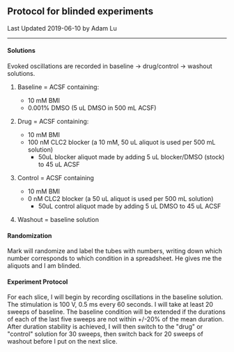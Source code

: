 ## Protocol for blinded experiments

Last Updated 2019-06-10 by Adam Lu

---

#### Solutions

Evoked oscillations are recorded in baseline $\rightarrow$ drug/control $\rightarrow$ washout solutions.

1. Baseline = ACSF containing: 
    - 10 mM BMI
    - 0.001% DMSO (5 uL DMSO in 500 mL ACSF)

2. Drug =  ACSF containing:
    - 10 mM BMI
    - 100 nM CLC2 blocker (a 10 mM, 50 uL aliquot is used per 500 mL solution)
        - 50uL blocker aliquot made by adding 5 uL blocker/DMSO (stock) to 45 uL ACSF

3. Control = ACSF containing
    - 10 mM BMI
    - 0 nM CLC2 blocker (a 50 uL aliquot is used per 500 mL solution)
        - 50uL control aliquot made by adding 5 uL DMSO to 45 uL ACSF

4. Washout = baseline solution

#### Randomization

Mark will randomize and label the tubes with numbers, writing down which number corresponds to which condition in a spreadsheet. He gives me the aliquots and I am blinded.

#### Experiment Protocol

For each slice, I will begin by recording oscillations in the baseline solution. The stimulation is 100 V, 0.5 ms every 60 seconds. I will take at least 20 sweeps of baseline. The baseline condition will be extended if the durations of each of the last five sweeps are not within +/-20% of the mean duration. After duration stability is achieved, I will then switch to the "drug"  or "control" solution for 30 sweeps, then switch back for 20 sweeps of washout before I put on the next slice.